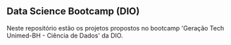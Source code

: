 ## Data Science Bootcamp (DIO)
Neste repositório estão os projetos propostos no bootcamp 'Geração Tech Unimed-BH - Ciência de Dados' da DIO.